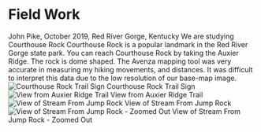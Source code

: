 # Field Work
John Pike, October 2019, Red River Gorge, Kentucky
We are studying Courthouse Rock 
Courthouse Rock is a popular landmark in the Red River Gorge state park. You can reach Courthouse Rock by taking the Auxier Ridge. The rock is dome shaped. 
The Avenza mapping tool was very accurate in measuring my hiking movements, and distances. It was difficult to interpret this data due to the low resolution of our base-map image. 
![Courthouse Rock Trail Sign](https://github.com/UKy-GIS/geo409-module-05-jrpi226/blob/master/CourthouseRockSignRotated.JPG)
Courthouse Rock Trail Sign
![View from Auxier Ridge Trail](https://github.com/UKy-GIS/geo409-module-05-jrpi226/blob/master/TreeView.JPG)
View from Auxier Ridge Trail
![View of Stream From Jump Rock](https://github.com/UKy-GIS/geo409-module-05-jrpi226/blob/master/JumpRockRiver.JPG)
View of Stream From Jump Rock
![View of Stream From Jump Rock - Zoomed Out](https://github.com/UKy-GIS/geo409-module-05-jrpi226/blob/master/JumpRockRiverZoomedOut.JPG)
View of Stream From Jump Rock - Zoomed Out